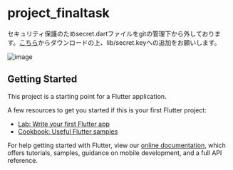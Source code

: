 # project_finaltask

セキュリティ保護のためsecret.dartファイルをgitの管理下から外しております。[こちら](https://drive.google.com/drive/u/0/folders/1X6landdt6KsrVmRnQ6oy-22eMBZHvyEw)からダウンロードの上、lib/secret.keyへの追加をお願いします。

![image](https://user-images.githubusercontent.com/83227352/181390801-82fc30bb-a3b8-4abf-b445-384d269d3724.png)


## Getting Started

This project is a starting point for a Flutter application.

A few resources to get you started if this is your first Flutter project:

- [Lab: Write your first Flutter app](https://flutter.dev/docs/get-started/codelab)
- [Cookbook: Useful Flutter samples](https://flutter.dev/docs/cookbook)

For help getting started with Flutter, view our
[online documentation](https://flutter.dev/docs), which offers tutorials,
samples, guidance on mobile development, and a full API reference.
